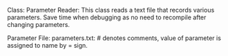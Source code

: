 Class: Parameter Reader: This class reads a text file that records various parameters. Save time when debugging as no need to recompile after changing parameters.

Parameter File: parameters.txt:  # denotes comments, value of parameter is assigned to name by = sign.


